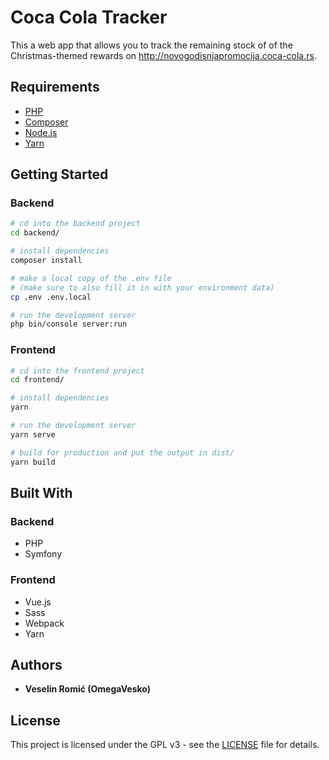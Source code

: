 # Coca Cola Tracker

This a web app that allows you to track the remaining stock of of the 
Christmas-themed rewards on http://novogodisnjapromocija.coca-cola.rs.

## Requirements

- [PHP](http://php.net/)
- [Composer](https://getcomposer.org/)
- [Node.js](https://nodejs.org/en/)
- [Yarn](https://yarnpkg.com/en/)

## Getting Started

### Backend

```bash
# cd into the backend project
cd backend/

# install dependencies
composer install

# make a local copy of the .env file 
# (make sure to also fill it in with your environment data)
cp .env .env.local

# run the development server 
php bin/console server:run
```

### Frontend

```bash
# cd into the frontend project
cd frontend/

# install dependencies
yarn 

# run the development server 
yarn serve 

# build for production and put the output in dist/
yarn build 
```

## Built With

### Backend

- PHP
- Symfony

### Frontend

- Vue.js
- Sass
- Webpack
- Yarn


## Authors

* **Veselin Romić (OmegaVesko)**

## License

This project is licensed under the GPL v3 - see the [LICENSE](LICENSE) file for details.
